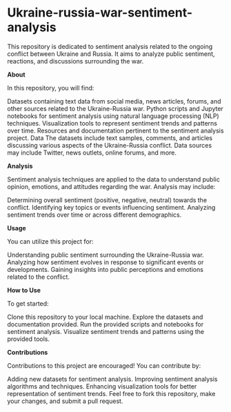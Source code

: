 # Ukraine-russia-war-sentiment-analysis

This repository is dedicated to sentiment analysis related to the ongoing conflict between Ukraine and Russia. It aims to analyze public sentiment, reactions, and discussions surrounding the war.

**About**

In this repository, you will find:

Datasets containing text data from social media, news articles, forums, and other sources related to the Ukraine-Russia war.
Python scripts and Jupyter notebooks for sentiment analysis using natural language processing (NLP) techniques.
Visualization tools to represent sentiment trends and patterns over time.
Resources and documentation pertinent to the sentiment analysis project.
Data
The datasets include text samples, comments, and articles discussing various aspects of the Ukraine-Russia conflict. Data sources may include Twitter, news outlets, online forums, and more.

**Analysis**

Sentiment analysis techniques are applied to the data to understand public opinion, emotions, and attitudes regarding the war. Analysis may include:

Determining overall sentiment (positive, negative, neutral) towards the conflict.
Identifying key topics or events influencing sentiment.
Analyzing sentiment trends over time or across different demographics.

**Usage**

You can utilize this project for:

Understanding public sentiment surrounding the Ukraine-Russia war.
Analyzing how sentiment evolves in response to significant events or developments.
Gaining insights into public perceptions and emotions related to the conflict.

**How to Use**

To get started:

Clone this repository to your local machine.
Explore the datasets and documentation provided.
Run the provided scripts and notebooks for sentiment analysis.
Visualize sentiment trends and patterns using the provided tools.

**Contributions**

Contributions to this project are encouraged! You can contribute by:

Adding new datasets for sentiment analysis.
Improving sentiment analysis algorithms and techniques.
Enhancing visualization tools for better representation of sentiment trends.
Feel free to fork this repository, make your changes, and submit a pull request.
